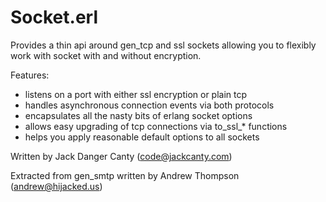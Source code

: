 Socket.erl
=======

Provides a thin api around gen_tcp and ssl sockets allowing you to
flexibly work with socket with and without encryption.

Features:

  * listens on a port with either ssl encryption or plain tcp
  * handles asynchronous connection events via both protocols
  * encapsulates all the nasty bits of erlang socket options
  * allows easy upgrading of tcp connections via to_ssl_* functions
  * helps you apply reasonable default options to all sockets

Written by Jack Danger Canty (code@jackcanty.com)

Extracted from gen_smtp written by Andrew Thompson (andrew@hijacked.us)
